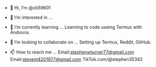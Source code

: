 - 👋 Hi, I’m @cb59601
- 👀 I’m interested in ...  

- 🌱 I’m currently learning ...
  Learning to code useing Termux 
     with Andronix. 

- 💞️ I’m looking to collaborate on ...
      Setting up Termux, Reddit, GitHub. 

- 📫 How to reach me ...
    Email:stephenwturner77@gmail.com
    Email:stevent4201977@gmail.com
    TikTok.com/@stephen35342

<!---
cb59601/cb59601 is a ✨ special ✨ repository because its `README.md` (this file) appears on your GitHub profile.
You can click the Preview link to take a look at your changes.
--->
